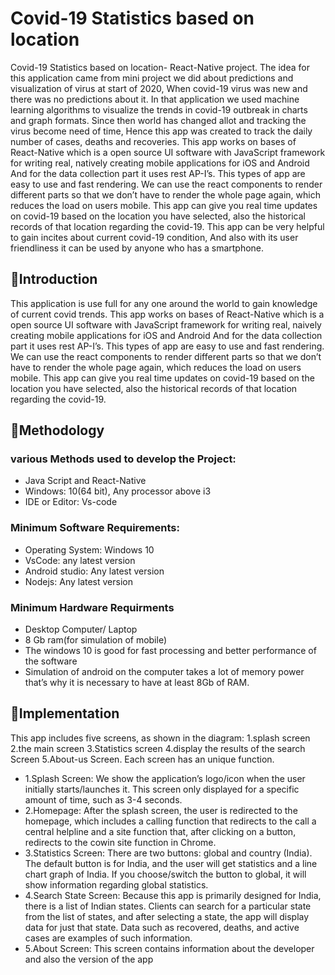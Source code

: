 
# Covid-19 Statistics based on location
Covid-19 Statistics based on location- React-Native project. The idea for this application came from mini project we did about predictions and visualization of virus at
start of 2020, When covid-19 virus was new and there was no predictions about it. In
that application we used machine learning algorithms to visualize the trends in covid-19
outbreak in charts and graph formats. Since then world has changed allot and tracking
the virus become need of time, Hence this app was created to track the daily number of
cases, deaths and recoveries.
This app works on bases of React-Native which is a open source UI software with
JavaScript framework for writing real, natively creating mobile applications for iOS
and Android And for the data collection part it uses rest AP-I’s.
This types of app are easy to use and fast rendering. We can use the react components
to render different parts so that we don’t have to render the whole page again, which
reduces the load on users mobile.
This app can give you real time updates on covid-19 based on the location you have
selected, also the historical records of that location regarding the covid-19.
This app can be very helpful to gain incites about current covid-19 condition, And also
with its user friendliness it can be used by anyone who has a smartphone.

## 💢Introduction
This application is use full for any one around the world to gain knowledge of current
covid trends.
This app works on bases of React-Native which is a open source UI software with
JavaScript framework for writing real, naively creating mobile applications for iOS and
Android And for the data collection part it uses rest AP-I’s.
This types of app are easy to use and fast rendering. We can use the react components to render different parts so that we don’t have to render the whole page again,
which reduces the load on users mobile.
This app can give you real time updates on covid-19 based on the location you have
selected, also the historical records of that location regarding the covid-19.


## 💢Methodology
### various Methods used to develop the Project:
- Java Script and React-Native
- Windows: 10(64 bit), Any processor above i3
- IDE or Editor: Vs-code

### Minimum Software Requirements:
- Operating System: Windows 10
- VsCode: any latest version
- Android studio: Any latest version
- Nodejs: Any latest version

### Minimum Hardware Requirments
- Desktop Computer/ Laptop
- 8 Gb ram(for simulation of mobile)
- The windows 10 is good for fast processing and better performance of the software
- Simulation of android on the computer takes a lot of memory power that’s why it
  is necessary to have at least 8Gb of RAM.

## 💢Implementation
This app includes five screens, as shown in the diagram: 1.splash screen 2.the main
screen 3.Statistics screen 4.display the results of the search Screen 5.About-us Screen.
Each screen has an unique function.
- 1.Splash Screen: We show the application’s logo/icon when the user initially starts/launches
    it. This screen only displayed for a specific amount of time, such as 3-4 seconds.
- 2.Homepage: After the splash screen, the user is redirected to the homepage, which
    includes a calling function that redirects to the call a central helpline and a site function
    that, after clicking on a button, redirects to the cowin site function in Chrome.
- 3.Statistics Screen: There are two buttons: global and country (India). The default button is for India, and the user will get statistics and a line chart graph of India. If you
    choose/switch the button to global, it will show information regarding global statistics.
- 4.Search State Screen: Because this app is primarily designed for India, there is a list
    of Indian states. Clients can search for a particular state from the list of states, and after
    selecting a state, the app will display data for just that state. Data such as recovered,
    deaths, and active cases are examples of such information.
- 5.About Screen: This screen contains information about the developer and also the version of the app

